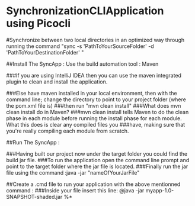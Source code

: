 # SynchronizationCLIApplication using Picocli

#Synchronize between two local directories in an optimized way through running the command  "sync -s 'PathToYourSourceFolder' -d 'PathToYourDestinationFolder' "


##Install The SyncApp :  Use the build automation tool : Maven


  ###If you are using IntelliJ IDEA then you can use the maven integrated plugin to clean and install the application.

  ###Else have maven installed in your local environment, then with the command line; change the directory to point to your project folder (where the pom.xml file is)     ###then run "mvn clean install" 
  ###What does mvn clean install do in Maven?
  ###mvn clean install tells Maven to do the clean phase in each module before running the install phase for each module. What this does is clear any compiled files you   ###have, making sure that you're really compiling each module from scratch.


##Run The SyncApp : 

  ###Having built our project now under the target folder you could find the build jar file. 
  ###To run the application open the command line prompt and point to the target folder where the jar file is located.
  ###Finally run the jar file using the command :java -jar "nameOfYourJarFile"
  
##Create a .cmd file to run your application with the above mentionned command :
  ###Inside your file insert this line: @java -jar myapp-1.0-SNAPSHOT-shaded.jar %*
